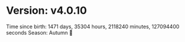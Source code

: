 # Version: v4.0.10
Time since birth: 1471 days, 35304 hours, 2118240 minutes, 127094400 seconds
Season: Autumn 🍁
